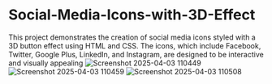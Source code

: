 # Social-Media-Icons-with-3D-Effect
This project demonstrates the creation of social media icons styled with a 3D button effect using HTML and CSS. The icons, which include Facebook, Twitter, Google Plus, LinkedIn, and Instagram, are designed to be interactive and visually appealing
![Screenshot 2025-04-03 110449](https://github.com/user-attachments/assets/481525bf-1b27-4e3e-a03a-8b45e6f5415a)
![Screenshot 2025-04-03 110459](https://github.com/user-attachments/assets/94a6e5a7-6171-4568-a62d-6731d38fa705)
![Screenshot 2025-04-03 110508](https://github.com/user-attachments/assets/fa32ccbb-2521-4e3d-8ea1-39897471f28e)
